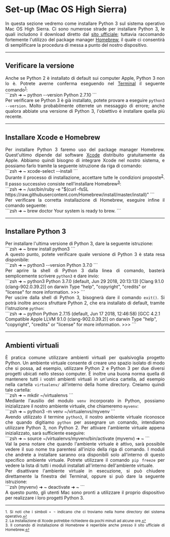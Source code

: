 # Set-up (Mac OS High Sierra)

<div style="text-align: justify;">
In questa sezione vedremo come installare Python 3 sul sistema operativo Mac OS High Sierra. Ci sono numerose strade per installare Python 3, le quali includono il download diretto dal <a href="https://www.python.org/downloads/">sito ufficiale</a>; tuttavia raccomando fortemente l'utilizzo del package manager <a href="https://brew.sh/">Homebrew</a>, il quale ci consentirà di semplificare la procedura di messa a punto del nostro dispositivo.
</div>

------
## Verificare la versione

<div style="text-align: justify;">
Anche se Python 2 è installato di default sui computer Apple, Python 3 non lo è. Potrete averne conferma eseguendo nel <a href="https://en.wikipedia.org/wiki/Terminal_(macOS)">Terminal</a> il seguente comando<sup><a href="#fn0" id="ref0">1</a></sup>:
</div>
```zsh
➜ ~  python --version
Python 2.7.10
```
<div style="text-align: justify;">
Per verificare se Python 3 è già installato, potete provare a eseguire <code>python3 --version</code>. Molto probabilmente otterrete un messaggio di errore; anche qualora abbiate una versione di Python 3, l'obiettivo è installare quella più recente.
</div>

------
## Installare Xcode e Homebrew

<div style="text-align: justify;">
Per installare Python 3 faremo uso del package manager Homebrew. Quest'ultimo dipende dal software <a href="https://en.wikipedia.org/wiki/Xcode">Xcode</a> distribuito gratuitamente da Apple. Abbiamo quindi bisogno di integrare Xcode nel nostro sistema, e possiamo farlo tramite la seguente istruzione da riga di comando:
</div>
```zsh
➜ ~  xcode-select --install
```
<div style="text-align: justify;">
Durante il processo di installazione, accettare tutte le condizioni proposte<sup><a href="#fn1" id="ref1">2</a></sup>. 
Il passo successivo consiste nell'installare Homebrew<sup><a href="#fn2" id="ref2">3</a></sup>:
</div>
```zsh
➜ ~  /usr/bin/ruby -e "$(curl -fsSL https://raw.githubusercontent.com/Homebrew/install/master/install)"
```
<div style="text-align: justify;">
Per verificare la corretta installazione di Homebrew, eseguire infine il comando seguente:
</div>
```zsh
➜ ~  brew doctor
Your system is ready to brew.
```

------
## Installare Python 3

<div style="text-align: justify;">
Per installare l'ultima versione di Python 3, dare la seguente istruzione:
</div>
```zsh
➜ ~  brew install python3
```
<div style="text-align: justify;">
A questo punto, potete verificare quale versione di Python 3 è stata resa disponibile:
</div>
```zsh
➜ ~  python3 --version
Python 3.7.0
```
<div style="text-align: justify;">
Per aprire la shell di Python 3 dalla linea di comando, basterà semplicemente scrivere <code>python3</code> e dare invio:
</div>
```zsh
➜ ~  python3
Python 3.7.0 (default, Jun 29 2018, 20:13:13)
[Clang 9.1.0 (clang-902.0.39.2)] on darwin
Type "help", "copyright", "credits" or "license" for more information.
>>>
```
<div style="text-align: justify;">
Per uscire dalla shell di Python 3, bisognerà dare il comando <code>exit()</code>.
Si potrà inoltre ancora sfruttare Python 2, che era installato di default, tramite l'istruzione <code>python</code>:
</div>
```zsh
➜ ~  python
Python 2.7.15 (default, Jun 17 2018, 12:46:58)
[GCC 4.2.1 Compatible Apple LLVM 9.1.0 (clang-902.0.39.2)] on darwin
Type "help", "copyright", "credits" or "license" for more information.
>>>
```

------
## Ambienti virtuali

<div style="text-align: justify;">
È pratica comune utilizzare ambienti virtuali per qualsivoglia progetto Python. Un ambiente virtuale consente di creare uno spazio isolato di modo che si possa, ad esempio, utilizzare Python 2 e Python 3 per due diversi progetti ubicati nello stesso computer. È inoltre una buona norma quella di mantenere tutti i vostri ambienti virtuali in un'unica cartella, ad esempio nella cartella <code>virtualenv/</code> all'interno della home directory. Creiamo quindi tale cartella:
</div>
```zsh
➜ ~  mkdir ~/virtualenvs
```
<div style="text-align: justify;">
Mediante l'ausilio del modulo <code>venv</code> incorporato in Python, possiamo inizializzare il nostro ambiente virtuale, che chiameremo <code>myvenv</code>:
</div>
```zsh
➜ ~  python3 -m venv ~/virtualenvs/myvenv
```
<div style="text-align: justify;">
Avendo utilizzato il termine <code>python3</code>, il nostro ambiente virtuale riconosce che quando digitiamo <code>python</code> per assegnare un comando, intendiamo utilizzare Python 3, non Python 2. Per attivare l'ambiente virtuale appena inizializzato, sarà sufficiente eseguire:
</div>
```zsh
➜ ~  source ~/virtualenvs/myvenv/bin/activate
(myvenv) ➜ ~
```
<div style="text-align: justify;">
Val la pena notare che quando l'ambiente virtuale è attivo, sarà possibile vedere il suo nome tra parentesi all'inizio della riga di comando. I moduli che andrete a installare saranno ora disponibili solo all'interno di questo specifico ambiente virtuale. Potrete utilizzare il comando <code>pip freeze</code> per vedere la lista di tutti i moduli installati all'interno dell'ambiente virtuale. 
<br>
Per disattivare l'ambiente virtuale in esecuzione, si può chiudere direttamente la finestra del Terminal, oppure si può dare la seguente istruzione: 
</div>
```zsh
(myvenv) ➜ ~  deactivate
➜ ~
```
<div style="text-align: justify;">
A questo punto, gli utenti Mac sono pronti a utilizzare il proprio dispositivo per realizzare i loro progetti Python 3.
<hr>
<sup id="fn0">1. Si noti che i simboli <code>➜ ~</code> indicano che ci troviamo nella home directory del sistema operativo.<a href="#ref0">↩</a></sup><br>
<sup id="fn1">2. La installazione di Xcode potrebbe richiedere da pochi minuti ad alcune ore.<a href="#ref1">↩</a></sup><br>
<sup id="fn2">3. Il comando di installazione di Homebrew è reperibile anche presso il sito ufficiale di Homebrew.<a href="#ref2">↩</a></sup>
</div>